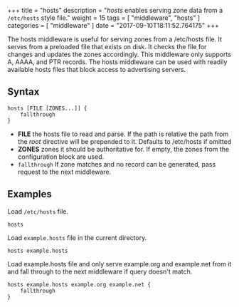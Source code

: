 +++
title = "hosts"
description = "*hosts* enables serving zone data from a `/etc/hosts` style file."
weight = 15
tags = [ "middleware", "hosts" ]
categories = [ "middleware" ]
date = "2017-09-10T18:11:52.764175"
+++

The hosts middleware is useful for serving zones from a /etc/hosts file. It serves from a preloaded
file that exists on disk. It checks the file for changes and updates the zones accordingly. This
middleware only supports A, AAAA, and PTR records. The hosts middleware can be used with readily
available hosts files that block access to advertising servers.

## Syntax

~~~
hosts [FILE [ZONES...]] {
    fallthrough
}
~~~

* **FILE** the hosts file to read and parse. If the path is relative the path from the *root*
  directive will be prepended to it. Defaults to /etc/hosts if omitted
* **ZONES** zones it should be authoritative for. If empty, the zones from the configuration block
    are used.
* `fallthrough` If zone matches and no record can be generated, pass request to the next middleware.

## Examples

Load `/etc/hosts` file.

~~~
hosts
~~~

Load `example.hosts` file in the current directory.

~~~
hosts example.hosts
~~~

Load example.hosts file and only serve example.org and example.net from it and fall through to the
next middleware if query doesn't match.

~~~
hosts example.hosts example.org example.net {
    fallthrough
}
~~~
